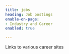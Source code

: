 ```yaml
---
title: jobs
heading: Job postings
enable-on-page:
- Industry and Career
enabled: true

---
```

Links to various career sites
